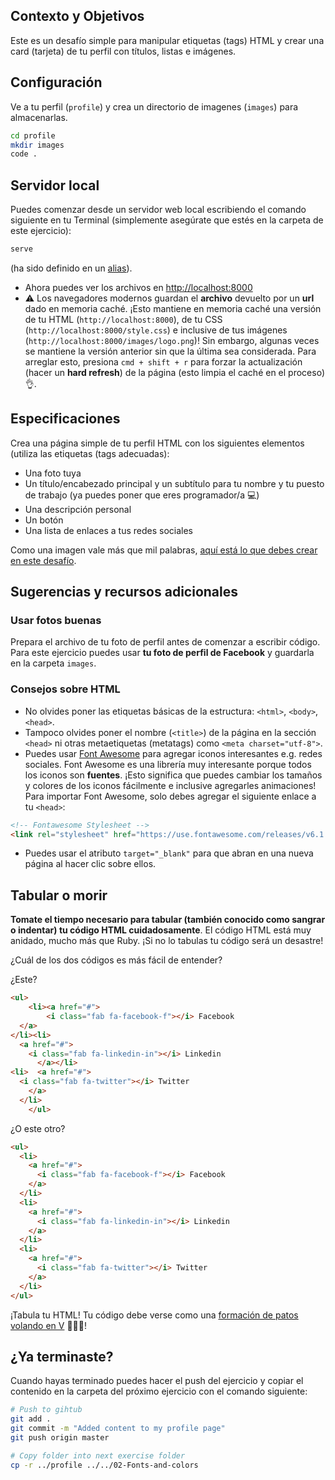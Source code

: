 ## Contexto y Objetivos

Este es un desafío simple para manipular etiquetas (tags) HTML y crear una card (tarjeta) de tu perfil con títulos, listas e imágenes.

## Configuración

Ve a tu perfil (`profile`) y crea un directorio de imagenes (`images`) para almacenarlas.

```bash
cd profile
mkdir images
code .
```

## Servidor local

Puedes comenzar desde un servidor web local escribiendo el comando siguiente en tu Terminal (simplemente asegúrate que estés en la carpeta de este ejercicio):

```bash
serve
```

(ha sido definido en un [alias](https://github.com/lewagon/dotfiles/blob/f894306fd81502f1fe513dd253e3129f4b56874d/aliases#L7)).

- Ahora puedes ver los archivos en [http://localhost:8000](http://localhost:8000)
- ⚠️ Los navegadores modernos guardan el **archivo** devuelto por un **url** dado en memoria caché. ¡Esto mantiene en memoria caché una versión de tu HTML (`http://localhost:8000`), de tu CSS (`http://localhost:8000/style.css`) e inclusive de tus imágenes (`http://localhost:8000/images/logo.png`)! Sin embargo, algunas veces se mantiene la versión anterior sin que la última sea considerada. Para arreglar esto, presiona `cmd + shift + r` para forzar la actualización (hacer un **hard refresh**) de la página (esto limpia el caché en el proceso)👌.

## Especificaciones

Crea una página simple de tu perfil HTML con los siguientes elementos (utiliza las etiquetas (tags adecuadas):

- Una foto tuya
- Un título/encabezado principal y un subtítulo para tu nombre y tu puesto de trabajo (ya puedes poner que eres programador/a 💻)
- Una descripción personal
- Un botón
- Una lista de enlaces a tus redes sociales

Como una imagen vale más que mil palabras, [aquí está lo que debes crear en este desafío](https://lewagon.github.io/html-css-challenges/01-profile-content-new/).

## Sugerencias y recursos adicionales

### Usar fotos **buenas**

Prepara el archivo de tu foto de perfil antes de comenzar a escribir código. Para este ejercicio puedes usar **tu foto de perfil de Facebook** y guardarla en la carpeta `images`.

### Consejos sobre HTML

- No olvides poner las etiquetas básicas de la estructura: `<html>`, `<body>`, `<head>`.
- Tampoco olvides poner el nombre (`<title>`) de la página en la sección `<head>` ni otras metaetiquetas (metatags) como `<meta charset="utf-8">`.
- Puedes usar [Font Awesome](https://fontawesome.com/icons) para agregar iconos interesantes e.g. redes sociales. Font Awesome es una librería muy interesante porque todos los iconos son **fuentes**. ¡Esto significa que puedes cambiar los tamaños y colores de los iconos fácilmente e inclusive agregarles animaciones! Para importar Font Awesome, solo debes agregar el siguiente enlace a tu `<head>`:

```html
<!-- Fontawesome Stylesheet -->
<link rel="stylesheet" href="https://use.fontawesome.com/releases/v6.1.1/css/all.css">
```

- Puedes usar el atributo `target="_blank"` para que abran en una nueva página al hacer clic sobre ellos.

## Tabular o morir

**Tomate el tiempo necesario para tabular (también conocido como sangrar o indentar) tu código HTML cuidadosamente**. El código HTML está muy anidado, mucho más que Ruby. ¡Si no lo tabulas tu código será un desastre!

¿Cuál de los dos códigos es más fácil de entender?

¿Este?

```html
<ul>
    <li><a href="#">
        <i class="fab fa-facebook-f"></i> Facebook
  </a>
</li><li>
  <a href="#">
    <i class="fab fa-linkedin-in"></i> Linkedin
      </a></li>
<li>  <a href="#">
  <i class="fab fa-twitter"></i> Twitter
    </a>
  </li>
    </ul>
```

¿O este otro?

```html
<ul>
  <li>
    <a href="#">
      <i class="fab fa-facebook-f"></i> Facebook
    </a>
  </li>
  <li>
    <a href="#">
      <i class="fab fa-linkedin-in"></i> Linkedin
    </a>
  </li>
  <li>
    <a href="#">
      <i class="fab fa-twitter"></i> Twitter
    </a>
  </li>
</ul>
```
¡Tabula tu HTML! Tu código debe verse como una [formación de patos volando en V](https://upload.wikimedia.org/wikipedia/commons/0/0b/Eurasian_Cranes_migrating_to_Meyghan_Salt_Lake.jpg) 🦆🦆🦆!

## ¿Ya terminaste?

Cuando hayas terminado puedes hacer el push del ejercicio y copiar el contenido en la carpeta del próximo ejercicio con el comando siguiente:


```bash
# Push to gihtub
git add .
git commit -m "Added content to my profile page"
git push origin master

# Copy folder into next exercise folder
cp -r ../profile ../../02-Fonts-and-colors
```
